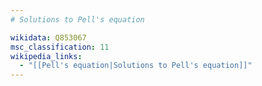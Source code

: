 ```yaml
---
# Solutions to Pell's equation

wikidata: Q853067
msc_classification: 11
wikipedia_links:
  - "[[Pell's equation|Solutions to Pell's equation]]"
---
```

